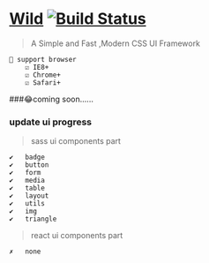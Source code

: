 # [Wild](https://github.com/SeuHkx/Wild "Wild")  [![Build Status](https://travis-ci.org/SeuHkx/Wild.svg?branch=master)](https://travis-ci.org/SeuHkx/Wild)

> A Simple and Fast ,Modern CSS UI Framework

    📢 support browser
        ☑️ IE8+
        ☑️ Chrome+
        ☑️ Safari+

###😂coming soon......


### update ui progress

>   sass ui components part
    
    ✔   badge
    ✔   button
    ✔   form
    ✔   media
    ✔   table
    ✔   layout
    ✔   utils
    ✔   img
    ✔   triangle
    
>  react ui components part

    ✗   none